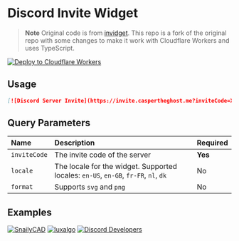 # Discord Invite Widget

> **Note**
> Original code is from [invidget](https://github.com/SwitchbladeBot/invidget). This repo is a fork of the original repo with some changes to make it work with Cloudflare Workers and uses TypeScript.

[![Deploy to Cloudflare Workers](https://deploy.workers.cloudflare.com/button)](https://deploy.workers.cloudflare.com/?url=https://github.com/Dev-CasperTheGhost/discord-invite-widget)

## Usage

```md
[![Discord Server Invite](https://invite.caspertheghost.me?inviteCode=XXXXXXX)](https://discord.gg/XXXXXXX)
```

## Query Parameters

| Name         | Description                                                                         | Required |
| :----------- | :---------------------------------------------------------------------------------- | :------- |
| `inviteCode` | The invite code of the server                                                       | **Yes**  |
| `locale`     | The locale for the widget. Supported locales: `en-US`, `en-GB`, `fr-FR`, `nl`, `dk` | No       |
| `format`     | Supports `svg` and `png`                                                            | No       |

## Examples

[![SnailyCAD](https://invite.caspertheghost.me?inviteCode=eGnrPqEH7U)](https://discord.gg/eGnrPqEH7U)
[![luxalgo](https://invite.caspertheghost.me?inviteCode=lux)](https://discord.gg/lux)
[![Discord Developers](https://invite.caspertheghost.me?inviteCode=discord-developers)](https://discord.gg/discord-developers)
